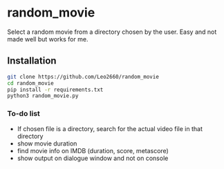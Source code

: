 # random_movie

Select a random movie from a directory chosen by the user. Easy and not made well but works for me.

## Installation 

```bash 
git clone https://github.com/Leo2660/random_movie
cd random_movie
pip install -r requirements.txt
python3 random_movie.py
```



### To-do list

* If chosen file is a directory, search for the actual video file in that directory
* show movie duration
* find movie info on IMDB (duration, score, metascore)
* show output on dialogue window and not on console
